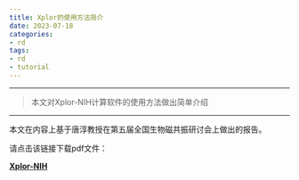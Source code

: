 ```yaml
---
title: Xplor的使用方法简介
date: 2023-07-18
categories:
- rd
tags:
- rd
- tutorial
---
```




---

> 本文对Xplor-NIH计算软件的使用方法做出简单介绍
> 

---
<!--more-->

本文在内容上基于唐淳教授在第五届全国生物磁共振研讨会上做出的报告。

请点击该链接下载pdf文件：

<a href="https://raw.githubusercontent.com/DF-Master/tanglabpicbed/main/2023/202307/Xplor-NIH-0716-2023.pdf" target="_blank"> **Xplor-NIH** </a> 

